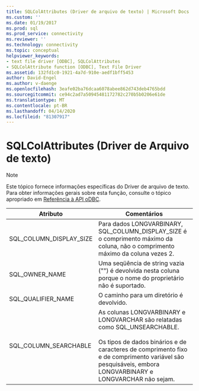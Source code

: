 ```yaml
---
title: SQLColAttributes (Driver de arquivo de texto) | Microsoft Docs
ms.custom: ''
ms.date: 01/19/2017
ms.prod: sql
ms.prod_service: connectivity
ms.reviewer: ''
ms.technology: connectivity
ms.topic: conceptual
helpviewer_keywords:
- text file driver [ODBC], SQLColAttributes
- SQLColAttribute function [ODBC], Text File Driver
ms.assetid: 132fd1c0-1921-4a7d-910e-aedf1bff5453
author: David-Engel
ms.author: v-daenge
ms.openlocfilehash: 3eafe02ba76dcaa6078abee862d743deb4765bdd
ms.sourcegitcommit: ce94c2ad7a50945481172782c270b5b0206e61de
ms.translationtype: MT
ms.contentlocale: pt-BR
ms.lasthandoff: 04/14/2020
ms.locfileid: "81307917"
---
```

# <a name="sqlcolattributes-text-file-driver"></a>SQLColAttributes (Driver de Arquivo de texto)
> [!NOTE]  
>  Este tópico fornece informações específicas do Driver de arquivo de texto. Para obter informações gerais sobre esta função, consulte o tópico apropriado em [Referência à API oDBC](../../odbc/reference/syntax/odbc-api-reference.md).  
  
|Atributo|Comentários|  
|---------------|--------------|  
|SQL_COLUMN_DISPLAY_SIZE|Para dados LONGVARBINARY, SQL_COLUMN_DISPLAY_SIZE é o comprimento máximo da coluna, não o comprimento máximo da coluna vezes 2.|  
|SQL_OWNER_NAME|Uma seqüência de string vazia ("") é devolvida nesta coluna porque o nome do proprietário não é suportado.|  
|SQL_QUALIFIER_NAME|O caminho para um diretório é devolvido.|  
|SQL_COLUMN_SEARCHABLE|As colunas LONGVARBINARY e LONGVARCHAR são relatadas como SQL_UNSEARCHABLE.<br /><br /> Os tipos de dados binários e de caracteres de comprimento fixo e de comprimento variável são pesquisáveis, embora LONGVARBINARY e LONGVARCHAR não sejam.|
